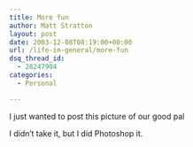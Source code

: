 ```yaml
---
title: More fun
author: Matt Stratton
layout: post
date: 2003-12-08T08:19:00+00:00
url: /life-in-general/more-fun
dsq_thread_id:
  - 28247904
categories:
  - Personal

---
```

I just wanted to post this picture of our good pal

I didn&#8217;t take it, but I did Photoshop it.